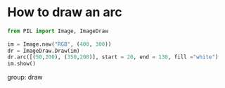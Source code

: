 # How to draw an arc

```python
from PIL import Image, ImageDraw
  
im = Image.new("RGB", (400, 300))  
dr = ImageDraw.Draw(im)
dr.arc([(50,200), (350,200)], start = 20, end = 130, fill ="white")
im.show()
```


group: draw


